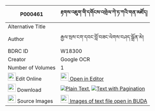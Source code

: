 |P000461|རྟགས་འཇུག་གི་དགོངས་འགྲེལ་ཀེ་ཏ་ཀའི་གན་མཛོད། 
| --- | --- 
|Alternative Title |
|Author| རྒྱལ་སྲས་ངག་དབང་བློ་བཟང་ལེགས་བཤད་སྒྲོན་མེ།
|BDRC ID | W18300
|Creator | Google OCR
|Number of Volumes| 1
|<img width="25" src="https://img.icons8.com/color/25/000000/edit-property.png">Edit Online| [<img width="25" src="https://avatars.githubusercontent.com/u/45091458?s=200&v=4"> Open in Editor](http://editor.openpecha.org/P000461)
|<img width="25" src="https://img.icons8.com/fluent/48/000000/download-2.png"/>  Download | [![](https://img.icons8.com/color/20/000000/txt.png)Plain Text](https://github.com/Openpecha/P000461/releases/download/v1/takjuk_gi_gongdrel_ketaka_i_ge_plain_P000461.zip), [![](https://img.icons8.com/color/20/000000/txt.png)Text with Pagination](https://github.com/Openpecha/P000461/releases/download/v1/takjuk_gi_gongdrel_ketaka_i_ge_pages_P000461.zip)
|<img width="25" src="https://img.icons8.com/plasticine/100/000000/pictures-folder.png"/>  Source Images | [<img width="25" src="https://library.bdrc.io/icons/BUDA-small.svg"> Images of text file open in BUDA](https://library.bdrc.io/show/bdr:W18300)